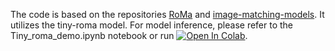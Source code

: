 The code is based on the repositories [RoMa](https://github.com/Parskatt/RoMa) and [image-matching-models](https://github.com/alexstoken/image-matching-models). 
It utilizes the tiny-roma model. 
For model inference, please refer to the Tiny_roma_demo.ipynb notebook or run [![Open In Colab](https://colab.research.google.com/assets/colab-badge.svg)](https://github.com/hatiff/TinyRoMa_satelite_matching/blob/main/Tiny_roma_demo.ipynb).
